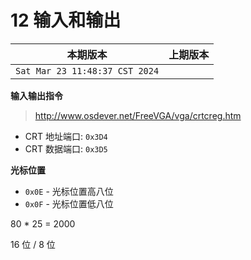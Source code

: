 # 12 输入和输出

|本期版本|上期版本 
|:---:|:---:
`Sat Mar 23 11:48:37 CST 2024` |


**输入输出指令**

> <http://www.osdever.net/FreeVGA/vga/crtcreg.htm> 

* CRT 地址端口: `0x3D4`
* CRT 数据端口: `0x3D5`

**光标位置**

* `0x0E` - 光标位置高八位
* `0x0F` - 光标位置低八位

80 * 25 = 2000

16 位 / 8 位 